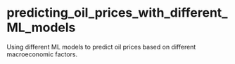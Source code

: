 # predicting_oil_prices_with_different_ML_models
Using different ML models to predict oil prices based on different macroeconomic factors. 
